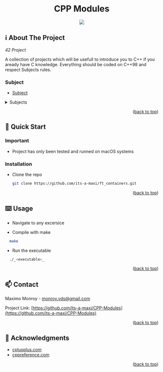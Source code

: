 <div id="top"></div>
<!--
*** Amazing README template from othneildrew
*** https://github.com/othneildrew/Best-README-Template
-->


<!-- PROJECT LOGO -->
<br />
<div align="center">
  <h1>CPP Modules</h1>
  <img src="https://cdn.journaldev.com/wp-content/uploads/2020/02/Standard-Template-Library-in-C.png" />
</div>

<!-- ABOUT THE PROJECT -->
## ℹ️ About The Project

_42 Project_

A collection of projects which will be usefull to introduce you to C++ if you aready have C knowledge.
Everything should be coded on C++98 and respect Subjects rules.

### Subject

* [Subject](subject.pdf)

<details>
  <summary>Subjects</summary>
  * [CPP 00](https://cdn.intra.42.fr/pdf/pdf/26479/en.subject.pdf)
  * [CPP 01](https://cdn.intra.42.fr/pdf/pdf/26481/en.subject.pdf)
  * [CPP 02](https://cdn.intra.42.fr/pdf/pdf/26482/en.subject.pdf)
  * [CPP 03](https://cdn.intra.42.fr/pdf/pdf/26484/en.subject.pdf)
  * [CPP 04](https://cdn.intra.42.fr/pdf/pdf/24746/en.subject.pdf)
  * [CPP 05](https://cdn.intra.42.fr/pdf/pdf/27715/en.subject.pdf)
  * [CPP 06](https://cdn.intra.42.fr/pdf/pdf/26488/en.subject.pdf)
  * [CPP 07](https://cdn.intra.42.fr/pdf/pdf/26491/en.subject.pdf)
  * [CPP 08](https://cdn.intra.42.fr/pdf/pdf/26493/en.subject.pdf)
</details>
<p align="right">(<a href="#top">back to top</a>)</p>



<!-- GETTING STARTED -->
## 🏃 Quick Start

### Important

* Project has only been tested and runned on macOS systems

### Installation

* Clone the repo
  ```sh
  git clone https://github.com/its-a-maxi/ft_containers.git
  ```
  
<p align="right">(<a href="#top">back to top</a>)</p>


<!-- USAGE EXAMPLES -->
## ⌨️ Usage

* Navigate to any excersice

* Compile with make
```sh
  make 
```

* Run the executable
```sh
  ./_<executable>_
```


<p align="right">(<a href="#top">back to top</a>)</p>


<!-- CONTACT -->
## 📫 Contact

Maximo Monroy - monroy.vds@gmail.com

Project Link: [https://github.com/its-a-maxi/CPP-Modules](https://github.com/its-a-maxi/CPP-Modules)

<p align="right">(<a href="#top">back to top</a>)</p>



<!-- ACKNOWLEDGMENTS -->
## 🥇 Acknowledgments

* [cplusplus.com](https://www.cplusplus.com)
* [cppreference.com](https://en.cppreference.com)

<p align="right">(<a href="#top">back to top</a>)</p>
